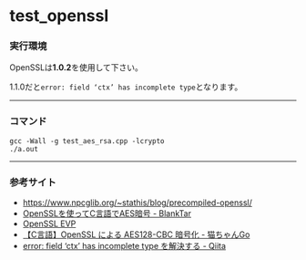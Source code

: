 # test_openssl

### 実行環境
OpenSSLは**1.0.2**を使用して下さい。

1.1.0だと```error: field ‘ctx’ has incomplete type```となります。

---

### コマンド
```
gcc -Wall -g test_aes_rsa.cpp -lcrypto
./a.out
```

---

### 参考サイト

- https://www.npcglib.org/~stathis/blog/precompiled-openssl/
- [OpenSSLを使ってC言語でAES暗号 - BlankTar](https://blanktar.jp/blog/2014/10/c_language-aes-with-openssl.html)
- [OpenSSL EVP](https://sehermitage.web.fc2.com/program/openssl_evp.html)
- [【C言語】OpenSSL による AES128-CBC 暗号化 - 猫ちゃんGo](https://gatito.hateblo.jp/entry/c/openssl/aes128cbc)
- [error: field ‘ctx’ has incomplete type を解決する - Qiita](https://qiita.com/ak1t0/items/8dbe79b2200e34590585)
